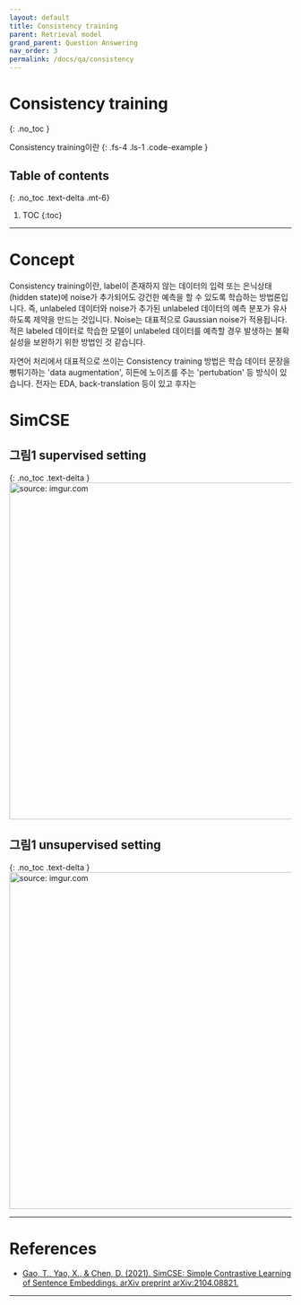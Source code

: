 ```yaml
---
layout: default
title: Consistency training
parent: Retrieval model
grand_parent: Question Answering
nav_order: 3
permalink: /docs/qa/consistency
---
```


# Consistency training
{: .no_toc }

Consistency training이란
{: .fs-4 .ls-1 .code-example }


## Table of contents
{: .no_toc .text-delta .mt-6}

1. TOC
{:toc}

---


# Concept


Consistency training이란, label이 존재하지 않는 데이터의 입력 또는 은닉상태(hidden state)에 noise가 추가되어도 강건한 예측을 할 수 있도록 학습하는 방법론입니다. 즉, unlabeled 데이터와 noise가 추가된 unlabeled 데이터의 예측 분포가 유사하도록 제약을 만드는 것입니다. Noise는 대표적으로 Gaussian noise가 적용됩니다. 적은 labeled 데이터로 학습한 모델이 unlabeled 데이터를 예측할 경우 발생하는 불확실성을 보완하기 위한 방법인 것 같습니다. 


자연어 처리에서 대표적으로 쓰이는 Consistency training 방법은 학습 데이터 문장을 뻥튀기하는 'data augmentation', 히든에 노이즈를 주는 'pertubation' 등 방식이 있습니다. 전자는 EDA, back-translation 등이 있고 후자는 


# SimCSE


## **그림1** supervised setting
{: .no_toc .text-delta }
<img src="https://i.imgur.com/RczwsgU.png" width="600px" title="source: imgur.com" />

## **그림1** unsupervised setting
{: .no_toc .text-delta }
<img src="https://i.imgur.com/Rq0nPaM.png" width="600px" title="source: imgur.com" />


---


# References

- [Gao, T., Yao, X., & Chen, D. (2021). SimCSE: Simple Contrastive Learning of Sentence Embeddings. arXiv preprint arXiv:2104.08821.](https://arxiv.org/pdf/2104.08821)


---